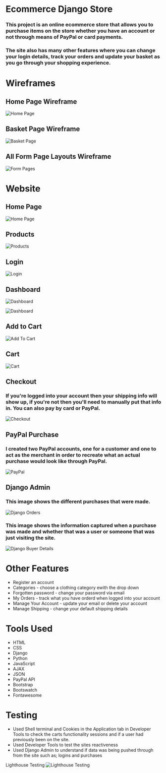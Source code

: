 # Ecommerce Django Store

### This project is an online ecommerce store that allows you to purchase items on the store whether you have an account or not through means of PayPal or card payments.

### The site also has many other features where you can change your login details, track your orders and update your basket as you go through your shopping experience.

# Wireframes

## Home Page Wireframe
![Home Page](EcommDjangoProject/static/media/images/HomeWF.jpg)


## Basket Page Wireframe
![Basket Page](EcommDjangoProject/static/media/images/BasketWF.jpg)


## All Form Page Layouts Wireframe
![Form Pages](EcommDjangoProject/static/media/images/InfoWF.jpg)


# Website

## Home Page
![Home Page](EcommDjangoProject/static/media/images/HomePage.jpg)



## Products
![Products](EcommDjangoProject/static/media/images/Products.jpg)



## Login
![Login](EcommDjangoProject/static/media/images/Login.jpg)



## Dashboard
![Dashboard](EcommDjangoProject/static/media/images/Dashboard1.jpg)

![Dashboard](EcommDjangoProject/static/media/images/Dashboard2.jpg)



## Add to Cart
![Add To Cart](EcommDjangoProject/static/media/images/AddToCart.jpg)



## Cart
![Cart](EcommDjangoProject/static/media/images/Cart.jpg)



## Checkout
### If you're logged into your account then your shipping info will show up, if you're not then you'll need to manually put that info in. You can also pay by card or PayPal.
![Checkout](EcommDjangoProject/static/media/images/Checkout.jpg)



## PayPal Purchase
### I created two PayPal accounts, one for a customer and one to act as the merchant in order to recreate what an actual purchase would look like through PayPal.
![PayPal](EcommDjangoProject/static/media/images/PayPal.jpg)



## Django Admin
### This image shows the different purchases that were made.
![Django Orders](EcommDjangoProject/static/media/images/Django1.jpg)

### This image shows the information captured when a purchase was made and whether that was a user or someone that was just visiting the site.
![Django Buyer Details](EcommDjangoProject/static/media/images/Django2.jpg)




# Other Features
* Register an account 
* Categories - choose a clothing category ewith the drop down
* Forgotten password - change your password via email
* My Orders - track what you have orderd when logged into your account
* Manage Your Account - update your email or delete your account
* Manage Shipping - change your default shipping details


# Tools Used
* HTML
* CSS
* Django
* Python
* JavaScript
* AJAX
* JSON
* PayPal API
* Bootstrap
* Bootswatch
* Fontawesome


# Testing
* Used Shell terminal and Cookies in the Application tab in Developer Tools to check the carts functionality sessions and if a user had previously been on the site.
* Used Developer Tools to test the sites reactiveness 
* Used Django Admin to understand if data was being pushed through from the site such as; logins and purchases

Lighthouse Testing
![Lighthouse Testing](EcommDjangoProject/static/media/images/LighthouseTesting.jpg)
